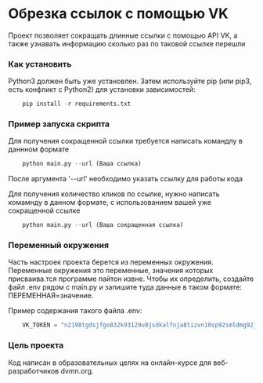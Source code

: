 # Обрезка ссылок с помощью VK

Проект позволяет сокращать длинные ссылки с помощью API VK, а также узнавать информацию сколько раз по таковой ссылке перешли

### Как установить

Python3 должен быть уже установлен. 
Затем используйте pip (или pip3, есть конфликт с Python2) для установки зависимостей:

```python
    pip install -r requirements.txt
```

### Пример запуска скрипта

Для получения сокращенной ссылки требуется написать командлу в даннном формате

```python
    python main.py --url (Ваша ссылка)
```

После аргумента  '--url' необходимо указать ссылку для работы кода

Для получения количество кликов по ссылке, нужно написать комамнду в данном формате, с использованием вашей уже сокращенной ссылке

```python
    python main.py --url (Ваша сокращенная ссылка)
```

### Переменный окружения

Часть настроек проекта берется из переменных окружения. Переменные окружения это переменные, значения которых присваива.тся программе пайтон извне. Чтобы их определить, создайте файл .env рядом с main.py и запишите туда данные в таком формате: ПЕРЕМЕННАЯ=значение.

Пример содержания такого файла .env:

```python
    VK_TOKEN = "n2198tgdsjfgo832k93129u0jsdkalfnja8tizvn10sp92smldmg92jxklgn082"
```

### Цель проекта
Код написан в образовательных целях на онлайн-курсе для веб-разработчиков dvmn.org.
